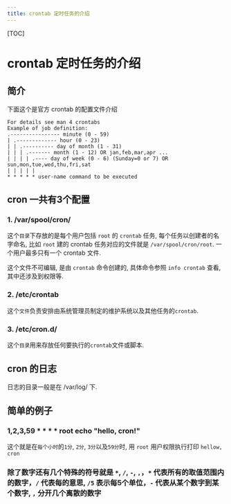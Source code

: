 ```yaml
---
title: crontab 定时任务的介绍
---
```


[TOC]

# crontab 定时任务的介绍

## 简介
下面这个是官方 crontab 的配置文件介绍
```
For details see man 4 crontabs
Example of job definition:
.---------------- minute (0 - 59)
| .------------- hour (0 - 23)
| | .---------- day of month (1 - 31)
| | | .------- month (1 - 12) OR jan,feb,mar,apr ...
| | | | .---- day of week (0 - 6) (Sunday=0 or 7) OR sun,mon,tue,wed,thu,fri,sat
| | | | |
* * * * * user-name command to be executed
```

## cron 一共有3个配置
### 1. /var/spool/cron/ 
这个`目录`下存放的是每个用户包括 `root` 的 `crontab` 任务, 每个任务以创建者的名字命名, 比如 `root` 建的 crontab 任务对应的文件就是 `/var/spool/cron/root`. 一个用户最多只有一个 crontab 文件.

这个文件不可编辑, 是由 `crontab` 命令创建的, 具体命令参照 `info crontab` 查看, 其中还涉及到权限等.

### 2. /etc/crontab 
这个`文件`负责安排由系统管理员制定的维护系统以及其他任务的`crontab`.

### 3. /etc/cron.d/
这个`目录`用来存放任何要执行的`crontab`文件或脚本.

## cron 的日志

日志的目录一般是在 /var/log/ 下.

## 简单的例子

### 1,2,3,59 * * * * root echo "hello, cron!"
这个就是在`每个小时`的`1分`, `2分`, `3分`以及`59分`时, 用 `root` 用户权限执行打印 `hellow, cron`

### 除了数字还有几个特殊的符号就是 `*`, `/`, `-`, `,`，`*` 代表所有的取值范围内的数字，`/` 代表每的意思, `/5` 表示每5个单位，`-` 代表从某个数字到某个数字, `,` 分开几个离散的数字
